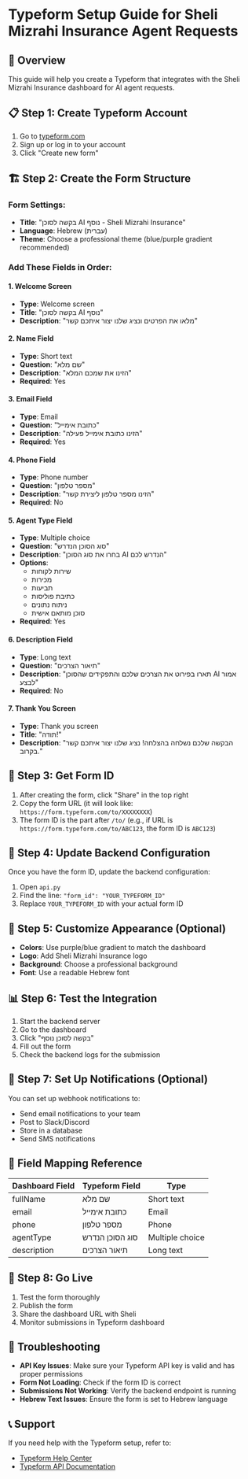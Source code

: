 # Typeform Setup Guide for Sheli Mizrahi Insurance Agent Requests

## 🎯 Overview
This guide will help you create a Typeform that integrates with the Sheli Mizrahi Insurance dashboard for AI agent requests.

## 📋 Step 1: Create Typeform Account
1. Go to [typeform.com](https://typeform.com)
2. Sign up or log in to your account
3. Click "Create new form"

## 🏗️ Step 2: Create the Form Structure

### Form Settings:
- **Title**: "בקשה לסוכן AI נוסף - Sheli Mizrahi Insurance"
- **Language**: Hebrew (עברית)
- **Theme**: Choose a professional theme (blue/purple gradient recommended)

### Add These Fields in Order:

#### 1. Welcome Screen
- **Type**: Welcome screen
- **Title**: "בקשה לסוכן AI נוסף"
- **Description**: "מלאו את הפרטים ונציג שלנו יצור איתכם קשר"

#### 2. Name Field
- **Type**: Short text
- **Question**: "שם מלא"
- **Description**: "הזינו את שמכם המלא"
- **Required**: Yes

#### 3. Email Field
- **Type**: Email
- **Question**: "כתובת אימייל"
- **Description**: "הזינו כתובת אימייל פעילה"
- **Required**: Yes

#### 4. Phone Field
- **Type**: Phone number
- **Question**: "מספר טלפון"
- **Description**: "הזינו מספר טלפון ליצירת קשר"
- **Required**: No

#### 5. Agent Type Field
- **Type**: Multiple choice
- **Question**: "סוג הסוכן הנדרש"
- **Description**: "בחרו את סוג הסוכן AI הנדרש לכם"
- **Options**:
  - שירות לקוחות
  - מכירות
  - תביעות
  - כתיבת פוליסות
  - ניתוח נתונים
  - סוכן מותאם אישית
- **Required**: Yes

#### 6. Description Field
- **Type**: Long text
- **Question**: "תיאור הצרכים"
- **Description**: "תארו בפירוט את הצרכים שלכם והתפקידים שהסוכן AI אמור לבצע"
- **Required**: No

#### 7. Thank You Screen
- **Type**: Thank you screen
- **Title**: "תודה!"
- **Description**: "הבקשה שלכם נשלחה בהצלחה! נציג שלנו יצור איתכם קשר בקרוב."

## 🔧 Step 3: Get Form ID
1. After creating the form, click "Share" in the top right
2. Copy the form URL (it will look like: `https://form.typeform.com/to/XXXXXXXX`)
3. The form ID is the part after `/to/` (e.g., if URL is `https://form.typeform.com/to/ABC123`, the form ID is `ABC123`)

## 🔗 Step 4: Update Backend Configuration
Once you have the form ID, update the backend configuration:

1. Open `api.py`
2. Find the line: `"form_id": "YOUR_TYPEFORM_ID"`
3. Replace `YOUR_TYPEFORM_ID` with your actual form ID

## 🎨 Step 5: Customize Appearance (Optional)
- **Colors**: Use purple/blue gradient to match the dashboard
- **Logo**: Add Sheli Mizrahi Insurance logo
- **Background**: Choose a professional background
- **Font**: Use a readable Hebrew font

## 📊 Step 6: Test the Integration
1. Start the backend server
2. Go to the dashboard
3. Click "בקשה לסוכן נוסף"
4. Fill out the form
5. Check the backend logs for the submission

## 🔔 Step 7: Set Up Notifications (Optional)
You can set up webhook notifications to:
- Send email notifications to your team
- Post to Slack/Discord
- Store in a database
- Send SMS notifications

## 📝 Field Mapping Reference
| Dashboard Field | Typeform Field | Type |
|----------------|----------------|------|
| fullName | שם מלא | Short text |
| email | כתובת אימייל | Email |
| phone | מספר טלפון | Phone |
| agentType | סוג הסוכן הנדרש | Multiple choice |
| description | תיאור הצרכים | Long text |

## 🚀 Step 8: Go Live
1. Test the form thoroughly
2. Publish the form
3. Share the dashboard URL with Sheli
4. Monitor submissions in Typeform dashboard

## 🔧 Troubleshooting
- **API Key Issues**: Make sure your Typeform API key is valid and has proper permissions
- **Form Not Loading**: Check if the form ID is correct
- **Submissions Not Working**: Verify the backend endpoint is running
- **Hebrew Text Issues**: Ensure the form is set to Hebrew language

## 📞 Support
If you need help with the Typeform setup, refer to:
- [Typeform Help Center](https://help.typeform.com)
- [Typeform API Documentation](https://developer.typeform.com)
